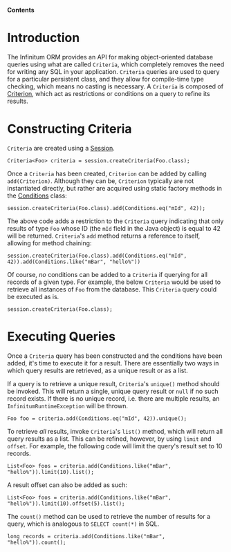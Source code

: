 **Contents**


# Introduction #

The Infinitum ORM provides an API for making object-oriented database queries using what are called `Criteria`, which completely removes the need for writing any SQL in your application. `Criteria` queries are used to query for a particular persistent class, and they allow for compile-time type checking, which means no casting is necessary. A `Criteria` is composed of [Criterion](Criterion.md), which act as restrictions or conditions on a query to refine its results.

# Constructing Criteria #

`Criteria` are created using a [Session](Session.md).

```
Criteria<Foo> criteria = session.createCriteria(Foo.class);
```

Once a `Criteria` has been created, `Criterion` can be added by calling `add(Criterion)`. Although they can be, `Criterion` typically are not instantiated directly, but rather are acquired using static factory methods in the [Conditions](Conditions.md) class:

```
session.createCriteria(Foo.class).add(Conditions.eq("mId", 42));
```

The above code adds a restriction to the `Criteria` query indicating that only results of type `Foo` whose ID (the `mId` field in the Java object) is equal to 42 will be returned. `Criteria`'s `add` method returns a reference to itself, allowing for method chaining:

```
session.createCriteria(Foo.class).add(Conditions.eq("mId", 42)).add(Conditions.like("mBar", "hello%"))
```

Of course, _no_ conditions can be added to a `Criteria` if querying for all records of a given type. For example, the below `Criteria` would be used to retrieve all instances of `Foo` from the database. This `Criteria` query could be executed as is.

```
session.createCriteria(Foo.class);
```

# Executing Queries #

Once a `Criteria` query has been constructed and the conditions have been added, it's time to execute it for a result. There are essentially two ways in which query results are retrieved, as a unique result or as a list.

If a query is to retrieve a unique result, `Criteria`'s `unique()` method should be invoked. This will return a single, unique query result or `null` if no such record exists. If there is no unique record, i.e. there are multiple results, an `InfinitumRuntimeException` will be thrown.

```
Foo foo = criteria.add(Conditions.eq("mId", 42)).unique();
```

To retrieve _all_ results, invoke `Criteria`'s `list()` method, which will return all query results as a list. This can be refined, however, by using `limit` and `offset`. For example, the following code will limit the query's result set to 10 records.

```
List<Foo> foos = criteria.add(Conditions.like("mBar", "hello%")).limit(10).list();
```

A result offset can also be added as such:

```
List<Foo> foos = criteria.add(Conditions.like("mBar", "hello%")).limit(10).offset(5).list();
```

The `count()` method can be used to retrieve the number of results for a query, which is analogous to `SELECT count(*)` in SQL.

```
long records = criteria.add(Conditions.like("mBar", "hello%")).count();
```